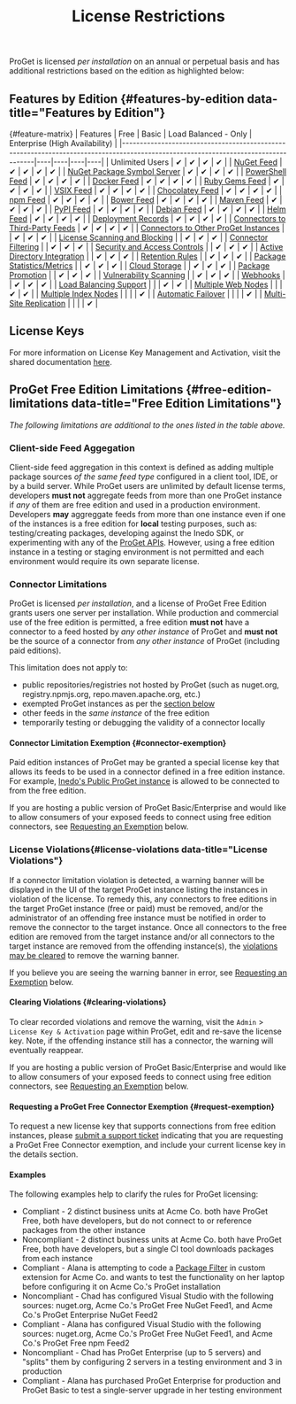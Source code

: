﻿---
title: License Restrictions
sequence: 700
keywords: proget, license
show-headings-in-nav: true
---

ProGet is licensed *per installation* on an annual or perpetual basis and has additional restrictions based on the edition as highlighted below:

## Features by Edition {#features-by-edition data-title="Features by Edition"}

{#feature-matrix}
| Features | Free | Basic | Load Balanced - Only | Enterprise (High Availability) |
|-----------------------------------------------------------------------------------------------------------------------------------|----|----|----|----|
| Unlimited Users                                                                                                                   | ✔ | ✔ | ✔ | ✔ |
| [NuGet Feed](/support/documentation/proget/feeds/nuget)                                                                           | ✔ | ✔ | ✔ | ✔ |
| [NuGet Package Symbol Server](/support/documentation/proget/feeds/nuget/symbol-and-source-server)                                 | ✔ | ✔ | ✔ | ✔ |
| [PowerShell Feed](/support/documentation/proget/feeds/powershell)                                                                 | ✔ | ✔ | ✔ | ✔ |
| [Docker Feed](/support/documentation/proget/feeds/docker)                                                                         | ✔ | ✔ | ✔ | ✔ |
| [Ruby Gems Feed](/support/documentation/proget/feeds/rubygem)                                                                     | ✔ | ✔ | ✔ | ✔ |
| [VSIX Feed](/support/documentation/proget/feeds/vsix)                                                                             | ✔ | ✔ | ✔ | ✔ |
| [Chocolatey Feed](/support/documentation/proget/feeds/chocolatey)                                                                 | ✔ | ✔ | ✔ | ✔ |
| [npm Feed](/support/documentation/proget/feeds/npm)                                                                               | ✔ | ✔ | ✔ | ✔ |
| [Bower Feed](/support/documentation/proget/feeds/bower)                                                                           | ✔ | ✔ | ✔ | ✔ |
| [Maven Feed](/support/documentation/proget/feeds/maven)                                                                           | ✔ | ✔ | ✔ | ✔ |
| [PyPI Feed](/support/documentation/proget/feeds/pypi)                                                                             | ✔ | ✔ | ✔ | ✔ |
| [Debian Feed](/support/documentation/proget/feeds/debian)                                                                         | ✔ | ✔ | ✔ | ✔ |
| [Helm Feed](/support/documentation/proget/feeds/helm)                                                                             | ✔ | ✔ | ✔ | ✔ |
| [Deployment Records](/support/documentation/proget/advanced/package-promotion#deployment-records)                                 | ✔ | ✔ | ✔ | ✔ |
| [Connectors to Third-Party Feeds](#connector-limitations)                                                                         | ✔ | ✔ | ✔ | ✔ |
| [Connectors to Other ProGet Instances](#connector-limitations)                                                                    |    | ✔ | ✔ | ✔ |
| [License Scanning and Blocking](/support/documentation/proget/compliance/license-scanning)                                        |    | ✔ | ✔ | ✔ |
| [Connector Filtering](/support/documentation/proget/core-concepts/feeds/connectors#connector-filters)                             |    | ✔ | ✔ | ✔ |
| [Security and Access Controls](/support/documentation/proget/administration/security)                                             |    | ✔ | ✔ | ✔ |
| [Active Directory Integration](/support/documentation/various/ldap/ldap-active-directory)                                         |    | ✔ | ✔ | ✔ |
| [Retention Rules](/support/documentation/proget/administration/retention-rules)                                                   |    | ✔ | ✔ | ✔ |
| [Package Statistics/Metrics](/support/documentation/proget/administration/package-statistics)                                     |    | ✔ | ✔ | ✔ |
| [Cloud Storage](/support/documentation/proget/storage/cloud-storage)                                                              |    | ✔ | ✔ | ✔ |
| [Package Promotion](/support/documentation/proget/advanced/package-promotion)                                                     |    | ✔ | ✔ | ✔ |
| [Vulnerability Scanning](/support/documentation/proget/administration/vulnerability-source)                                       |    | ✔ | ✔ | ✔ |
| [Webhooks](/support/documentation/proget/advanced/webhooks)                                                                       |    | ✔ | ✔ | ✔ |
| [Load Balancing Support](/support/documentation/proget/installation/load-balancing-and-automatic-failover)                        |    |    | ✔ | ✔ |
| [Multiple Web Nodes](/support/documentation/proget/installation/load-balancing-and-automatic-failover#web-node-configuration)     |    |    | ✔ | ✔ |
| [Multiple Index Nodes](/support/documentation/proget/installation/load-balancing-and-automatic-failover#indexing-nodes)           |    |    |    | ✔ |
| [Automatic Failover](/support/documentation/proget/installation/load-balancing-and-automatic-failover)                            |    |    |    | ✔ |
| [Multi-Site Replication](/support/documentation/proget/administration/feed-replication)                                           |    |    |    | ✔ |


## License Keys

For more information on License Key Management and Activation, visit the shared documentation [here](/support/documentation/various/licensing/management).

## ProGet Free Edition Limitations {#free-edition-limitations data-title="Free Edition Limitations"}

*The following limitations are additional to the ones listed in the table above.*

### Client-side Feed Aggegation

Client-side feed aggregation in this context is defined as adding multiple package sources *of the same feed type* configured in a client tool, IDE, or by a build server. While ProGet users are unlimited by default license terms, developers **must not** aggregate feeds from more than one ProGet instance if *any* of them are free edition and used in a production environment. Developers **may** aggreggate feeds from more than one instance even if one of the instances is a free edition for **local** testing purposes, such as: testing/creating packages, developing against the Inedo SDK, or experimenting with any of the [ProGet APIs](/support/documentation/proget/reference/api). However, using a free edition instance in a testing or staging environment is not permitted and each environment would require its own separate license.

### Connector Limitations

ProGet is licensed *per installation*, and a license of ProGet Free Edition grants users one server per installation. While production and commercial use of the free edition is permitted, a free edition **must not** have a connector to a feed hosted by *any other instance* of ProGet and **must not** be the source of a connector from *any other instance* of ProGet (including paid editions).

This limitation does not apply to:

 - public repositories/registries not hosted by ProGet (such as nuget.org, registry.npmjs.org, repo.maven.apache.org, etc.)
 - exempted ProGet instances as per the [section below](#connector-exemption)
 - other feeds in the *same instance* of the free edition
 - temporarily testing or debugging the validity of a connector locally

#### Connector Limitation Exemption {#connector-exemption}

Paid edition instances of ProGet may be granted a special license key that allows its feeds to be used in a connector defined in a free edition instance. For example, [Inedo's Public ProGet instance](https://proget.inedo.com) is allowed to be connected to from the free edition.

If you are hosting a public version of ProGet Basic/Enterprise and would like to allow consumers of your exposed feeds to connect using free edition connectors, see [Requesting an Exemption](#request-exemption) below.

### License Violations{#license-violations data-title="License Violations"}

If a connector limitation violation is detected, a warning banner will be displayed in the UI of the target ProGet instance listing the instances in violation of the license. To remedy this, any connectors to free editions in the target ProGet instance (free or paid) must be removed, and/or the administrator of an offending free instance must be notified in order to remove the connector to the target instance. Once all connectors to the free edition are removed from the target instance and/or all connectors to the target instance are removed from the offending instance(s), the [violations may be cleared](#clearing-violations) to remove the warning banner.

If you believe you are seeing the warning banner in error, see [Requesting an Exemption](#request-exemption) below.

#### Clearing Violations {#clearing-violations}

To clear recorded violations and remove the warning, visit the `Admin` > `License Key & Activation` page within ProGet, edit and re-save the license key. Note, if the offending instance still has a connector, the warning will eventually reappear.

If you are hosting a public version of ProGet Basic/Enterprise and would like to allow consumers of your exposed feeds to connect using free edition connectors, see [Requesting an Exemption](#request-exemption) below.

#### Requesting a ProGet Free Connector Exemption {#request-exemption}

To request a new license key that supports connections from free edition instances, please [submit a support ticket](/support/submit-ticket) indicating that you are requesting a ProGet Free Connector exemption, and include your current license key in the details section.

#### Examples

The following examples help to clarify the rules for ProGet licensing:

- <span class="info-block success">Compliant</span> - 2 distinct business units at Acme Co. both have ProGet Free, both have developers, but do not connect to or reference packages from the other instance
- <span class="info-block error">Noncompliant</span> - 2 distinct business units at Acme Co. both have ProGet Free, both have developers, but a single CI tool downloads packages from each instance
- <span class="info-block success">Compliant</span> - Alana is attempting to code a [Package Filter](https://github.com/Inedo/SampleProGetExtension/blob/master/SampleProGetExtension/PackageFilters/SamplePackageFilter.cs) in custom extension for Acme Co. and wants to test the functionality on her laptop before configuring it on Acme Co.'s ProGet installation
- <span class="info-block error">Noncompliant</span> - Chad has configured Visual Studio with the following sources: nuget.org, Acme Co.'s ProGet Free NuGet Feed1, and Acme Co.'s ProGet Enterprise NuGet Feed2
- <span class="info-block success">Compliant</span> - Alana has configured Visual Studio with the following sources: nuget.org, Acme Co.'s ProGet Free NuGet Feed1, and Acme Co.'s ProGet Free npm Feed2
- <span class="info-block error">Noncompliant</span> - Chad has ProGet Enterprise (up to 5 servers) and "splits" them by configuring 2 servers in a testing environment and 3 in production
- <span class="info-block success">Compliant</span> - Alana has purchased ProGet Enterprise for production and ProGet Basic to test a single-server upgrade in her testing environment